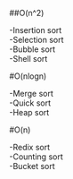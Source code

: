 ##O(n^2)

-Insertion sort\
-Selection sort\
-Bubble sort\
-Shell sort

#O(nlogn)

-Merge sort\
-Quick sort\
-Heap sort

#O(n)

-Redix sort\
-Counting sort\
-Bucket sort

